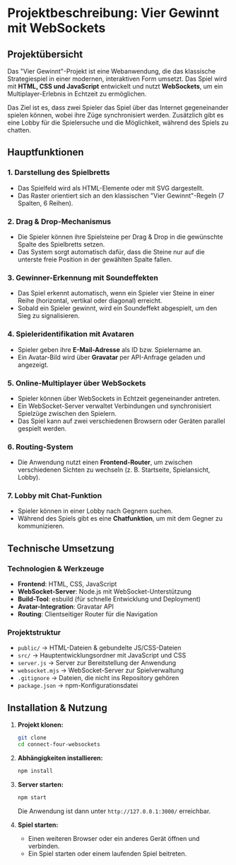 # Projektbeschreibung: Vier Gewinnt mit WebSockets

## Projektübersicht

Das "Vier Gewinnt"-Projekt ist eine Webanwendung, die das klassische Strategiespiel in einer modernen, interaktiven Form umsetzt. Das Spiel wird mit **HTML, CSS und JavaScript** entwickelt und nutzt **WebSockets**, um ein Multiplayer-Erlebnis in Echtzeit zu ermöglichen.

Das Ziel ist es, dass zwei Spieler das Spiel über das Internet gegeneinander spielen können, wobei ihre Züge synchronisiert werden. Zusätzlich gibt es eine Lobby für die Spielersuche und die Möglichkeit, während des Spiels zu chatten.

## Hauptfunktionen

### 1. Darstellung des Spielbretts
- Das Spielfeld wird als HTML-Elemente oder mit SVG dargestellt.
- Das Raster orientiert sich an den klassischen "Vier Gewinnt"-Regeln (7 Spalten, 6 Reihen).

### 2. Drag & Drop-Mechanismus
- Die Spieler können ihre Spielsteine per Drag & Drop in die gewünschte Spalte des Spielbretts setzen.
- Das System sorgt automatisch dafür, dass die Steine nur auf die unterste freie Position in der gewählten Spalte fallen.

### 3. Gewinner-Erkennung mit Soundeffekten
- Das Spiel erkennt automatisch, wenn ein Spieler vier Steine in einer Reihe (horizontal, vertikal oder diagonal) erreicht.
- Sobald ein Spieler gewinnt, wird ein Soundeffekt abgespielt, um den Sieg zu signalisieren.

### 4. Spieleridentifikation mit Avataren
- Spieler geben ihre **E-Mail-Adresse** als ID bzw. Spielername an.
- Ein Avatar-Bild wird über **Gravatar** per API-Anfrage geladen und angezeigt.

### 5. Online-Multiplayer über WebSockets
- Spieler können über WebSockets in Echtzeit gegeneinander antreten.
- Ein WebSocket-Server verwaltet Verbindungen und synchronisiert Spielzüge zwischen den Spielern.
- Das Spiel kann auf zwei verschiedenen Browsern oder Geräten parallel gespielt werden.

### 6. Routing-System
- Die Anwendung nutzt einen **Frontend-Router**, um zwischen verschiedenen Sichten zu wechseln (z. B. Startseite, Spielansicht, Lobby).

### 7. Lobby mit Chat-Funktion
- Spieler können in einer Lobby nach Gegnern suchen.
- Während des Spiels gibt es eine **Chatfunktion**, um mit dem Gegner zu kommunizieren.

## Technische Umsetzung

### **Technologien & Werkzeuge**
- **Frontend**: HTML, CSS, JavaScript
- **WebSocket-Server**: Node.js mit WebSocket-Unterstützung
- **Build-Tool**: esbuild (für schnelle Entwicklung und Deployment)
- **Avatar-Integration**: Gravatar API
- **Routing**: Clientseitiger Router für die Navigation

### **Projektstruktur**
- `public/` → HTML-Dateien & gebundelte JS/CSS-Dateien
- `src/` → Hauptentwicklungsordner mit JavaScript und CSS
- `server.js` → Server zur Bereitstellung der Anwendung
- `websocket.mjs` → WebSocket-Server zur Spielverwaltung
- `.gitignore` → Dateien, die nicht ins Repository gehören
- `package.json` → npm-Konfigurationsdatei

## Installation & Nutzung

1. **Projekt klonen:**
   ```bash
   git clone 
   cd connect-four-websockets
   ```

2. **Abhängigkeiten installieren:**
   ```bash
   npm install
   ```

3. **Server starten:**
   ```bash
   npm start
   ```
   Die Anwendung ist dann unter `http://127.0.0.1:3000/` erreichbar.

4. **Spiel starten:**
   - Einen weiteren Browser oder ein anderes Gerät öffnen und verbinden.
   - Ein Spiel starten oder einem laufenden Spiel beitreten.


